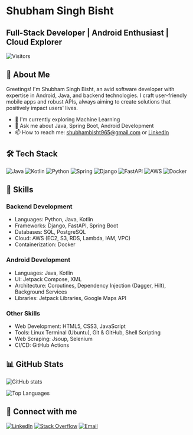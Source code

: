 # Shubham Singh Bisht
## Full-Stack Developer | Android Enthusiast | Cloud Explorer

![Visitors](https://visitor-badge.laobi.icu/badge?page_id=AndroidLord.AndroidLord)

## 👋 About Me

Greetings! I'm Shubham Singh Bisht, an avid software developer with expertise in Android, Java, and backend technologies. I craft user-friendly mobile apps and robust APIs, always aiming to create solutions that positively impact users' lives.

- 🌱 I'm currently exploring Machine Learning
- 💬 Ask me about Java, Spring Boot, Android Development
- 📫 How to reach me: shubhambisht965@gmail.com or [LinkedIn](https://www.linkedin.com/in/shubhambisht-dev/)

## 🛠️ Tech Stack

![Java](https://img.shields.io/badge/-Java-007396?style=flat-square&logo=java)
![Kotlin](https://img.shields.io/badge/-Kotlin-0095D5?style=flat-square&logo=kotlin)
![Python](https://img.shields.io/badge/-Python-3776AB?style=flat-square&logo=python&logoColor=white)
![Spring](https://img.shields.io/badge/-Spring-6DB33F?style=flat-square&logo=spring&logoColor=white)
![Django](https://img.shields.io/badge/-Django-092E20?style=flat-square&logo=django)
![FastAPI](https://img.shields.io/badge/-FastAPI-009688?style=flat-square&logo=fastapi)
![AWS](https://img.shields.io/badge/-AWS-232F3E?style=flat-square&logo=amazon-aws)
![Docker](https://img.shields.io/badge/-Docker-2496ED?style=flat-square&logo=docker&logoColor=white)

## 💼 Skills

### Backend Development
- Languages: Python, Java, Kotlin
- Frameworks: Django, FastAPI, Spring Boot
- Databases: SQL, PostgreSQL
- Cloud: AWS (EC2, S3, RDS, Lambda, IAM, VPC)
- Containerization: Docker

### Android Development
- Languages: Java, Kotlin
- UI: Jetpack Compose, XML
- Architecture: Coroutines, Dependency Injection (Dagger, Hilt), Background Services
- Libraries: Jetpack Libraries, Google Maps API

### Other Skills
- Web Development: HTML5, CSS3, JavaScript
- Tools: Linux Terminal (Ubuntu), Git & GitHub, Shell Scripting
- Web Scraping: Jsoup, Selenium
- CI/CD: GitHub Actions

## 📊 GitHub Stats

![GitHub stats](https://github-readme-stats.vercel.app/api?username=AndroidLord&show_icons=true&theme=radical)

![Top Languages](https://github-readme-stats.vercel.app/api/top-langs/?username=AndroidLord&layout=compact&theme=radical)

## 🤝 Connect with me

[![LinkedIn](https://img.shields.io/badge/-LinkedIn-0077B5?style=flat&logo=LinkedIn&logoColor=white)](https://www.linkedin.com/in/shubhamsinghbisht-androiddeveloper/)
[![Stack Overflow](https://img.shields.io/badge/-Stack%20Overflow-FE7A16?style=flat&logo=Stack-Overflow&logoColor=white)](https://stackoverflow.com/users/18078141/shubham)
[![Email](https://img.shields.io/badge/-Email-D14836?style=flat&logo=Gmail&logoColor=white)](mailto:shubhambisht965@gmail.com)
